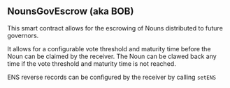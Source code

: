 ## NounsGovEscrow (aka BOB)

This smart contract allows for the escrowing of Nouns distributed to future 
governors.

It allows for a configurable vote threshold and maturity time before the Noun can
be claimed by the receiver. The Noun can be clawed back any time if the vote
threshold and maturity time is not reached.

ENS reverse records can be configured by the receiver by calling `setENS`